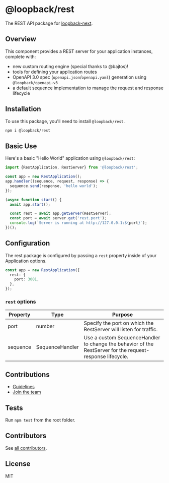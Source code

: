 # @loopback/rest

The REST API package for
[loopback-next](https://github.com/strongloop/loopback-next).

## Overview

This component provides a REST server for your application instances, complete
with:

- new custom routing engine (special thanks to @bajtos)!
- tools for defining your application routes
- OpenAPI 3.0 spec (`openapi.json`/`openapi.yaml`) generation using `@loopback/openapi-v3`
- a default sequence implementation to manage the request and response lifecycle

## Installation

To use this package, you'll need to install `@loopback/rest`.

```sh
npm i @loopback/rest
```

## Basic Use

Here's a basic "Hello World" application using `@loopback/rest`:

```ts
import {RestApplication, RestServer} from '@loopback/rest';

const app = new RestApplication();
app.handler((sequence, request, response) => {
  sequence.send(response, 'hello world');
});

(async function start() {
  await app.start();

  const rest = await app.getServer(RestServer);
  const port = await server.get('rest.port');
  console.log(`Server is running at http://127.0.0.1:${port}`);
})();
```

## Configuration

The rest package is configured by passing a `rest` property inside of your
Application options.

```ts
const app = new RestApplication({
  rest: {
    port: 3001,
  },
});
```

### `rest` options

| Property | Type            | Purpose                                                                                                   |
| -------- | --------------- | --------------------------------------------------------------------------------------------------------- |
| port     | number          | Specify the port on which the RestServer will listen for traffic.                                         |
| sequence | SequenceHandler | Use a custom SequenceHandler to change the behavior of the RestServer for the request-response lifecycle. |

## Contributions

- [Guidelines](https://github.com/strongloop/loopback-next/blob/master/docs/CONTRIBUTING.md)
- [Join the team](https://github.com/strongloop/loopback-next/issues/110)

## Tests

Run `npm test` from the root folder.

## Contributors

See
[all contributors](https://github.com/strongloop/loopback-next/graphs/contributors).

## License

MIT
